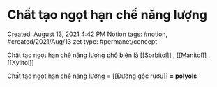 # Chất tạo ngọt hạn chế năng lượng

Created: August 13, 2021 4:42 PM
Notion tags: #notion, #created/2021/Aug/13
zet type: #permanet/concept

Chất tạo ngọt hạn chế năng lượng phổ biến là [[Sorbitol]] , [[Manitol]] , [[Xylitol]] 

Chất tạo ngọt hạn chế năng lượng = [[Đường gốc rượu]]  **= polyols**